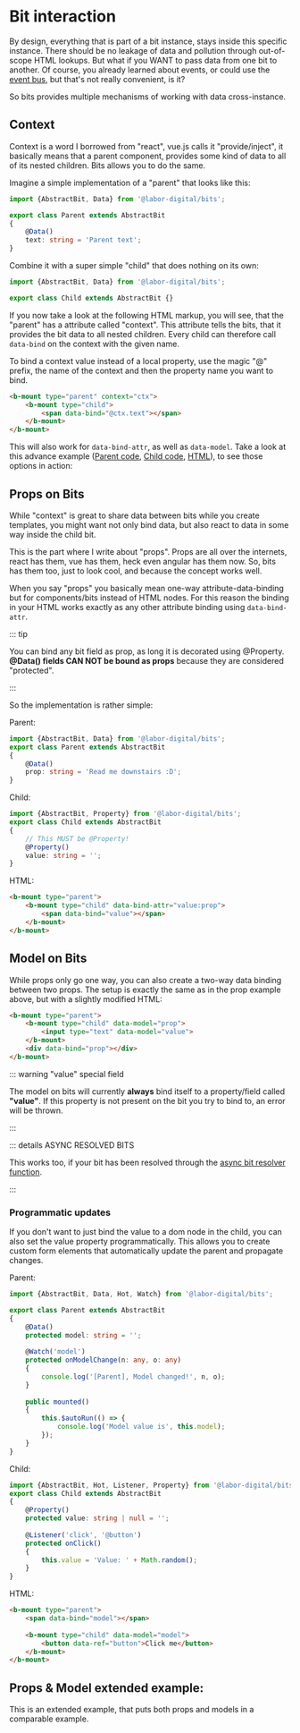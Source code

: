 # Bit interaction
By design, everything that is part of a bit instance, stays inside this specific instance.
There should be no leakage of data and pollution through out-of-scope HTML lookups. But what if you WANT to
pass data from one bit to another. Of course, you already learned about events, or could use the [event bus](http://localhost:8080/guide/EventsAndProxy.html#event-bus),
but that's not really convenient, is it?

So bits provides multiple mechanisms of working with data cross-instance.

## Context
Context is a word I borrowed from "react", vue.js calls it "provide/inject", it basically means that a parent component,
provides some kind of data to all of its nested children. Bits allows you to do the same.

Imagine a simple implementation of a "parent" that looks like this:
```typescript
import {AbstractBit, Data} from '@labor-digital/bits';

export class Parent extends AbstractBit
{
    @Data()
    text: string = 'Parent text';
}
```

Combine it with a super simple "child" that does nothing on its own:
```typescript
import {AbstractBit, Data} from '@labor-digital/bits';

export class Child extends AbstractBit {}
```

If you now take a look at the following HTML markup, you will see, that the "parent"
has a attribute called "context". This attribute tells the bits, that it provides the bit data to all nested children.
Every child can therefore call `data-bind` on the context with the given name. 

To bind a context value instead of a local property, use the magic "@" prefix, the name of the context
and then the property name you want to bind. 

```html
<b-mount type="parent" context="ctx">
    <b-mount type="child">
        <span data-bind="@ctx.text"></span>
    </b-mount>
</b-mount>
```

<Example href="/demo/examples/advanced-interaction-context.html" :height="90"/>

This will also work for `data-bind-attr`, as well as `data-model`. Take a look at this
advance example ([Parent code](https://github.com/labor-digital/bits/blob/master/demo/src/Bits/Context/Parent.ts), [Child code](https://github.com/labor-digital/bits/blob/master/demo/src/Bits/Context/Child.ts), [HTML](https://github.com/labor-digital/bits/blob/master/demo/examples/context.html)), to see those options in action:

<Example href="/demo/examples/advanced-interaction-context-advanced.html" :height="500"/>

## Props on Bits

While "context" is great to share data between bits while you create templates, you might want not only bind data,
but also react to data in some way inside the child bit. 

This is the part where I write about "props". Props are all over the internets, react has them, vue has them, heck even angular has them now. 
So, bits has them too, just to look cool, and because the concept works well. 

When you say "props" you basically mean one-way attribute-data-binding but for components/bits instead of HTML nodes.
For this reason the binding in your HTML works exactly as any other attribute binding using `data-bind-attr`.

::: tip

You can bind any bit field as prop, as long it is decorated using @Property. 
**@Data() fields CAN NOT be bound as props** because they are considered "protected".

:::

So the implementation is rather simple: 

Parent:
```typescript
import {AbstractBit, Data} from '@labor-digital/bits';
export class Parent extends AbstractBit
{
    @Data()
    prop: string = 'Read me downstairs :D';
}
```

Child:
```typescript
import {AbstractBit, Property} from '@labor-digital/bits';
export class Child extends AbstractBit
{
    // This MUST be @Property!
    @Property()
    value: string = '';
}
```

HTML:
```html
<b-mount type="parent">
    <b-mount type="child" data-bind-attr="value:prop">
        <span data-bind="value"></span>
    </b-mount>
</b-mount>
```

<Example href="/demo/examples/advanced-interaction-props.html" :height="90"/>


## Model on Bits

While props only go one way, you can also create a two-way data binding between two props.
The setup is exactly the same as in the prop example above, but with a slightly modified HTML:

```html
<b-mount type="parent">
    <b-mount type="child" data-model="prop">
        <input type="text" data-model="value">
    </b-mount>
    <div data-bind="prop"></div>
</b-mount>
```

::: warning "value" special field

The model on bits will currently **always** bind itself to a property/field called **"value"**. 
If this property is not present on the bit you try to bind to, an error will be thrown.

:::

<Example href="/demo/examples/advanced-interaction-model.html" :height="190"/>

::: details ASYNC RESOLVED BITS

This works too, if your bit has been resolved through the [async bit resolver function](./AsyncBits.md).

<Example href="/demo/examples/advanced-async-model.html" :height="300"/>

:::

### Programmatic updates
If you don't want to just bind the value to a dom node in the child, you can also set the value property programmatically.
This allows you to create custom form elements that automatically update the parent and propagate changes.

Parent:
```typescript
import {AbstractBit, Data, Hot, Watch} from '@labor-digital/bits';

export class Parent extends AbstractBit
{
    @Data()
    protected model: string = '';
    
    @Watch('model')
    protected onModelChange(n: any, o: any)
    {
        console.log('[Parent], Model changed!', n, o);
    }
    
    public mounted()
    {
        this.$autoRun(() => {
            console.log('Model value is', this.model);
        });
    }
}
```

Child:
```typescript
import {AbstractBit, Hot, Listener, Property} from '@labor-digital/bits';
export class Child extends AbstractBit
{
    @Property()
    protected value: string | null = '';
    
    @Listener('click', '@button')
    protected onClick()
    {
        this.value = 'Value: ' + Math.random();
    }
}
```

HTML:
```html
<b-mount type="parent">
    <span data-bind="model"></span>
    
    <b-mount type="child" data-model="model">
        <button data-ref="button">Click me</button>
    </b-mount>
</b-mount>
```

<Example href="/demo/examples/advanced-interaction-props-programmatic.html" :height="300"/>


## Props & Model extended example:

This is an extended example, that puts both props and models in a comparable example.

<Example href="/demo/examples/advanced-interaction-props-advanced.html" :height="600"/>

